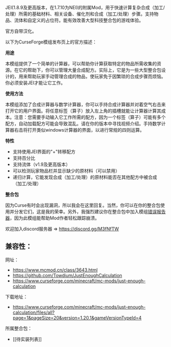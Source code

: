 JEI(1.8.9及更高版本，在1.7.10为NEI)的附属Mod，用于快速计算复杂合成（加工/处理）所需的基础材料、相关设备、催化剂和合成（加工/处理）步骤。支持物品、流体和自定义的占位符。能有效改善大型科技整合包的游戏体验。

官方自带汉化。

以下为CurseForge模组发布页上的官方描述：

**用途**

本模组提供了一个简单的计算器，可以帮助你计算获取特定的物品所需收集的资源。在它的帮助下，你可以管理大量合成配方。实际上，它是为一些大型整合包设计的，用来帮助玩家手动管理合成的物品，使玩家免于因繁琐的合成步骤而烦恼。你必须安装JEI才能让它工作。

**使用方法**

本模组添加了合成计算器与数学计算器，你可以手持合成计算器并对着空气右击来打开它的用户界面。将任意标签（算子）放入左上角的插槽就能让计算器计算其成本。注意：您需要手动输入它工作所需的配方，因为一个标签（算子）可能有多个配方，自动加载配方可能会导致混乱。请在你的版本中寻找视频介绍。手持数学计算器右击将打开类似windows计算器的界面，以进行常规的四则运算。

**特性**

- 支持使用JEI界面的"+"转移配方
- 支持百分比
- 支持流体（v1.9及更高版本）
- 可以检测玩家物品栏并显示缺少的原材料（可以禁用）
- 递归计算，它能发现合成（加工/处理）的原材料能否在其他配方中被合成（加工/处理）

**整合包**

因为Curse有时会出现漏洞，所以我会在这里回复。当然，你可以在你的整合包使用并分发它们，这是我的荣幸。另外，我强烈建议你在整合包中加入模组[错误报告器](https://www.mcmod.cn/class/2007.html "错误报告器")，因为此模组能帮助Mod作者轻松跟踪崩溃。

欢迎加入discord服务器 => https://discord.gg/M3fNfTW

兼容性：
- 

网址：
- https://www.mcmod.cn/class/3643.html
- https://github.com/Towdium/JustEnoughCalculation
- https://www.curseforge.com/minecraft/mc-mods/just-enough-calculation

下载地址：
- https://www.curseforge.com/minecraft/mc-mods/just-enough-calculation/files/all?page=1&pageSize=20&version=1.20.1&gameVersionTypeId=4

所属整合包：
- [[待实装列表]]